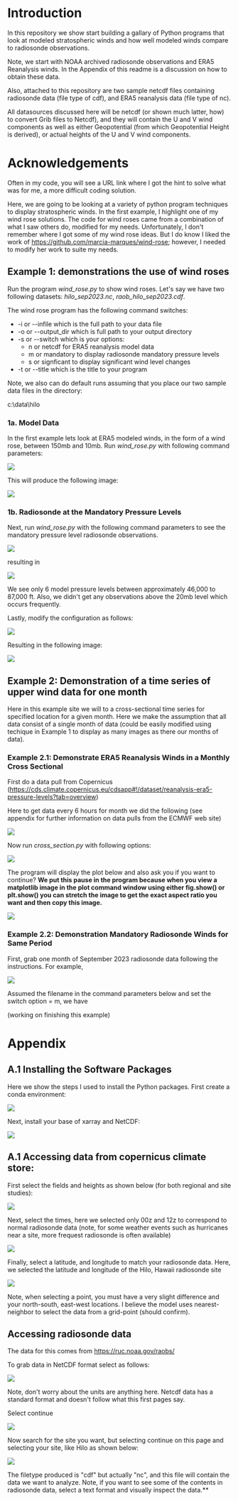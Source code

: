 # Introduction

In this repository we show start building a gallary of Python programs
that look at modeled stratospheric winds and how well modeled winds
compare to radiosonde observations. 

Note, we start with NOAA archived radiosonde observations and ERA5 Reanalysis winds.
In the Appendix of this readme is a discussion on how to obtain these data.

Also, attached to this repository are two sample netcdf files containing
radiosonde data (file type of cdf), and ERA5 reanalysis data (file type of nc).

All datasources discussed here will be netcdf (or shown much latter, how)
to convert Grib files to Netcdf), and they will contain the U and V wind components 
as well as either Geopotential (from which Geopotential Height is derived), or
actual heights of the U and V wind components.

# Acknowledgements

Often in my code, you will see a URL link where I got the hint to solve
what was for me, a more difficult coding solution. 

Here, we are going to be looking at a variety of python
program techniques to display stratospheric winds. In the first example, 
I highlight one of my wind rose solutions. The code for wind roses came from
a combination of what I saw others do, modified for my needs. Unfortunately,
I don't remember where I got some of my wind rose ideas. But I do know I liked
the work of https://github.com/marcia-marques/wind-rose; however, I needed to
modify her work to suite my needs.

## Example 1: demonstrations the use of wind roses 

Run the program *wind_rose.py* to show wind roses. Let's say we have two following
datasets: *hilo_sep2023.nc*, *raob_hilo_sep2023.cdf*.

The wind rose program has the following command switches:

<ul>
    <li>-i or --infile which is the full path to your data file</li>
    <li>-o or --output_dir which is full path to your output directory</li>
    <li>-s or --switch which is your options: 
        <ul><li>n or netcdf for ERA5 reanalysis model data</li>
            <li>m or mandatory to display radiosonde mandatory pressure levels</li>
            <li>s or signficant to display significant wind level changes</li>
        </ul></li>
    <li>-t or --title which is the title to your program</li>
</ul>


Note, we also can do default runs assuming that you place our two sample data
files in the directory:

c:\data\hilo

### 1a. Model Data

In the first example lets look at ERA5 modeled winds, in the form of a wind rose,
between 150mb and 10mb. Run *wind_rose.py* with following command parameters:

<img src="./img/netcdf_conf.png"/>

This will produce the following image:

<img src="./img/Hilo_ERA5_Wind_for_Sep_2023_Day_1.png"/>

### 1b. Radiosonde at the Mandatory Pressure Levels

Next, run *wind_rose.py* with the following command parameters to see the mandatory
pressure level radiosonde observations.

<img src="./img/mandatory_conf.png"/>

resulting in

<img src="./img/Hilo_Radiosonde_Wind_on_Sep_2023_Day_1.png"/>

We see only 6 model pressure levels between approximately 46,000 to 87,000 ft.
Also, we didn't get any observations above the 20mb level which occurs frequently.

Lastly, modify the configuration as follows:

<img src="./img/sigw_conf.png"/>

Resulting in the following image:

<img src="./img/Hilo_Radiosonde_sigWinds_on_Sep_2023_Day_1.png"/>

## Example 2: Demonstration of a time series of upper wind data for one month

Here in this example site we will to a cross-sectional time series for specified 
location for a given month. Here we make the assumption that all data consist of
a single month of data (could be easily modified using techique in Example 1
to display as many images as there our months of data).

### Example 2.1: Demonstrate ERA5 Reanalysis Winds in a Monthly Cross Sectional

First do a data pull from Copernicus
(https://cds.climate.copernicus.eu/cdsapp#!/dataset/reanalysis-era5-pressure-levels?tab=overview)

Here to get data every 6 hours for month we did the following (see appendix for further information
on data pulls from the ECMWF web site)

<img src="./img/month_of_data.png"/>

Now run *cross_section.py* with following options:

<img src="./img/netcdf_conf_cross.png"/>

The program will display the plot below and also ask you if you want to continue? 
<b>We put this pause in 
the program because when you view a matplotlib image in the plot command window using either 
fig.show() or plt.show() you can stretch the image to get the exact aspect ratio you want and then
copy this image.</b>


<img src="./img/cross_section_n.png"/>

### Example 2.2: Demonstration Mandatory Radiosonde Winds for Same Period

First, grab one month of September 2023 radiosonde data following the instructions. For example,

<img src="./img/sound_pull_month.png"/>

Assumed the filename in the command parameters below and set the switch option = m, we have

(working on finishing this example)
# Appendix


## A.1 Installing the Software Packages

Here we show the steps I used to install the Python packages. 
First create a conda environment:

<img src="./img/conda_create.png"/>

Next, install your base of xarray and NetCDF:

<img src="./img/conda_install_xarray.png"/>

## A.1 Accessing data from copernicus climate store:

First select the fields and heights as shown below (for both regional and site studies):

<img src="./img/copernicus_base_pull.png"/>

Next, select the times, here we selected only 00z and 12z to correspond to normal
radiosonde data (note, for some weather events such as hurricanes near a site, more
frequest radiosonde is often available)

<img src="./img/copernicus_base_pull.png"/>

Finally, select a latitude, and longitude to match your radiosonde data. Here, we
selected the latitude and longitude of the Hilo, Hawaii radiosonde site

<img src="./img/copernicus_hilo_pull.png"/>

Note, when selecting a point, you must have a very slight difference and your north-south, 
east-west locations. I believe the model uses nearest-neighbor to select the data from a
grid-point (should confirm).

## Accessing radiosonde data

The data for this comes from https://ruc.noaa.gov/raobs/

To grab data in NetCDF format select as follows:

<img src="./img/sound_pull.png"/>

Note, don't worry about the units are anything here. Netcdf data has a standard format and 
doesn't follow what this first pages say.

Select continue

<img src="./img/sound_pull_netcdf.png"/>

Now search for the site you want, but selecting continue on this page and
selecting your site, like Hilo as shown below:

<img src="./img/sound_hilo.png"/>

The filetype produced is "cdf" but actually "nc", and this file will contain
the data we want to analyze. Note, if you want to see some of the contents in
radiosonde data, select a text format and visually inspect the data.**





